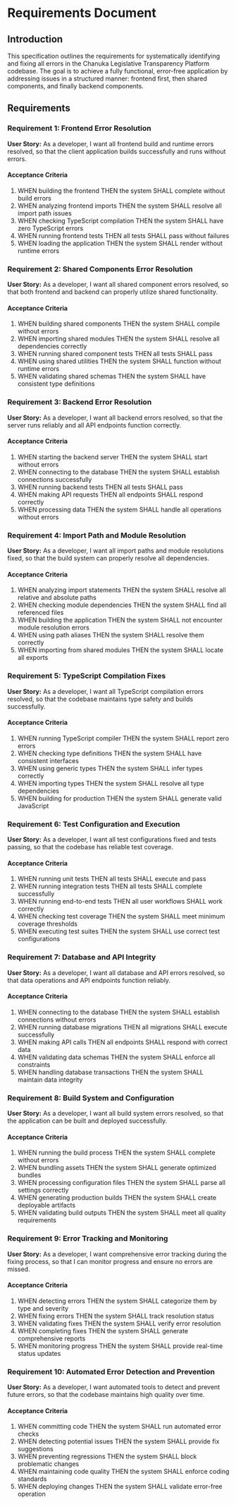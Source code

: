 # Requirements Document

## Introduction

This specification outlines the requirements for systematically identifying and fixing all errors in the Chanuka Legislative Transparency Platform codebase. The goal is to achieve a fully functional, error-free application by addressing issues in a structured manner: frontend first, then shared components, and finally backend components.

## Requirements

### Requirement 1: Frontend Error Resolution

**User Story:** As a developer, I want all frontend build and runtime errors resolved, so that the client application builds successfully and runs without errors.

#### Acceptance Criteria

1. WHEN building the frontend THEN the system SHALL complete without build errors
2. WHEN analyzing frontend imports THEN the system SHALL resolve all import path issues
3. WHEN checking TypeScript compilation THEN the system SHALL have zero TypeScript errors
4. WHEN running frontend tests THEN all tests SHALL pass without failures
5. WHEN loading the application THEN the system SHALL render without runtime errors

### Requirement 2: Shared Components Error Resolution

**User Story:** As a developer, I want all shared component errors resolved, so that both frontend and backend can properly utilize shared functionality.

#### Acceptance Criteria

1. WHEN building shared components THEN the system SHALL compile without errors
2. WHEN importing shared modules THEN the system SHALL resolve all dependencies correctly
3. WHEN running shared component tests THEN all tests SHALL pass
4. WHEN using shared utilities THEN the system SHALL function without runtime errors
5. WHEN validating shared schemas THEN the system SHALL have consistent type definitions

### Requirement 3: Backend Error Resolution

**User Story:** As a developer, I want all backend errors resolved, so that the server runs reliably and all API endpoints function correctly.

#### Acceptance Criteria

1. WHEN starting the backend server THEN the system SHALL start without errors
2. WHEN connecting to the database THEN the system SHALL establish connections successfully
3. WHEN running backend tests THEN all tests SHALL pass
4. WHEN making API requests THEN all endpoints SHALL respond correctly
5. WHEN processing data THEN the system SHALL handle all operations without errors

### Requirement 4: Import Path and Module Resolution

**User Story:** As a developer, I want all import paths and module resolutions fixed, so that the build system can properly resolve all dependencies.

#### Acceptance Criteria

1. WHEN analyzing import statements THEN the system SHALL resolve all relative and absolute paths
2. WHEN checking module dependencies THEN the system SHALL find all referenced files
3. WHEN building the application THEN the system SHALL not encounter module resolution errors
4. WHEN using path aliases THEN the system SHALL resolve them correctly
5. WHEN importing from shared modules THEN the system SHALL locate all exports

### Requirement 5: TypeScript Compilation Fixes

**User Story:** As a developer, I want all TypeScript compilation errors resolved, so that the codebase maintains type safety and builds successfully.

#### Acceptance Criteria

1. WHEN running TypeScript compiler THEN the system SHALL report zero errors
2. WHEN checking type definitions THEN the system SHALL have consistent interfaces
3. WHEN using generic types THEN the system SHALL infer types correctly
4. WHEN importing types THEN the system SHALL resolve all type dependencies
5. WHEN building for production THEN the system SHALL generate valid JavaScript

### Requirement 6: Test Configuration and Execution

**User Story:** As a developer, I want all test configurations fixed and tests passing, so that the codebase has reliable test coverage.

#### Acceptance Criteria

1. WHEN running unit tests THEN all tests SHALL execute and pass
2. WHEN running integration tests THEN all tests SHALL complete successfully
3. WHEN running end-to-end tests THEN all user workflows SHALL work correctly
4. WHEN checking test coverage THEN the system SHALL meet minimum coverage thresholds
5. WHEN executing test suites THEN the system SHALL use correct test configurations

### Requirement 7: Database and API Integrity

**User Story:** As a developer, I want all database and API errors resolved, so that data operations and API endpoints function reliably.

#### Acceptance Criteria

1. WHEN connecting to the database THEN the system SHALL establish connections without errors
2. WHEN running database migrations THEN all migrations SHALL execute successfully
3. WHEN making API calls THEN all endpoints SHALL respond with correct data
4. WHEN validating data schemas THEN the system SHALL enforce all constraints
5. WHEN handling database transactions THEN the system SHALL maintain data integrity

### Requirement 8: Build System and Configuration

**User Story:** As a developer, I want all build system errors resolved, so that the application can be built and deployed successfully.

#### Acceptance Criteria

1. WHEN running the build process THEN the system SHALL complete without errors
2. WHEN bundling assets THEN the system SHALL generate optimized bundles
3. WHEN processing configuration files THEN the system SHALL parse all settings correctly
4. WHEN generating production builds THEN the system SHALL create deployable artifacts
5. WHEN validating build outputs THEN the system SHALL meet all quality requirements

### Requirement 9: Error Tracking and Monitoring

**User Story:** As a developer, I want comprehensive error tracking during the fixing process, so that I can monitor progress and ensure no errors are missed.

#### Acceptance Criteria

1. WHEN detecting errors THEN the system SHALL categorize them by type and severity
2. WHEN fixing errors THEN the system SHALL track resolution status
3. WHEN validating fixes THEN the system SHALL verify error resolution
4. WHEN completing fixes THEN the system SHALL generate comprehensive reports
5. WHEN monitoring progress THEN the system SHALL provide real-time status updates

### Requirement 10: Automated Error Detection and Prevention

**User Story:** As a developer, I want automated tools to detect and prevent future errors, so that the codebase maintains high quality over time.

#### Acceptance Criteria

1. WHEN committing code THEN the system SHALL run automated error checks
2. WHEN detecting potential issues THEN the system SHALL provide fix suggestions
3. WHEN preventing regressions THEN the system SHALL block problematic changes
4. WHEN maintaining code quality THEN the system SHALL enforce coding standards
5. WHEN deploying changes THEN the system SHALL validate error-free operation